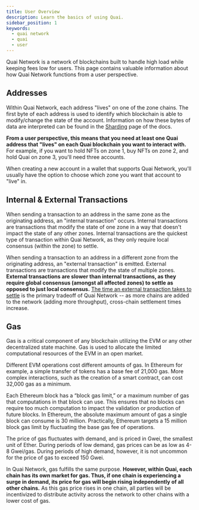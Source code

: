 ```yaml
---
title: User Overview
description: Learn the basics of using Quai.
sidebar_position: 1
keywords:
  - quai network
  - quai
  - user
---
```


Quai Network is a network of blockchains built to handle high load while keeping fees low for users. This page contains valuable information about how Quai Network functions from a user perspective.

## Addresses

Within Quai Network, each address "lives" on one of the zone chains. The first byte of each address is used to identify which blockchain is able to modify/change the state of the account. Information on how these bytes of data are interpreted can be found in the [Sharding](/learn/advanced-introduction/hierarchical-structure/sharding.mdx) page of the docs.

**From a user perspective, this means that you need at least one Quai address that "lives" on each Quai blockchain you want to interact with.** For example, if you want to hold NFTs on zone 1, buy NFTs on zone 2, and hold Quai on zone 3, you'll need three accounts.

When creating a new account in a wallet that supports Quai Network, you'll usually have the option to choose which zone you want that account to "live" in.

## Internal & External Transactions

When sending a transaction to an address in the same zone as the originating address, an "internal transaction" occurs. Internal transactions are transactions that modify the state of one zone in a way that doesn't impact the state of any other zones. Internal transactions are the quickest type of transaction within Quai Network, as they only require local consensus (within the zone) to settle.

When sending a transaction to an address in a different zone from the originating address, an "external transaction" is emitted. External transactions are transactions that modify the state of multiple zones. **External transactions are slower than internal transactions, as they require global consensus (amongst all affected zones) to settle as opposed to just local consensus.** [The time an external transaction takes to settle](/learn/advanced-introduction/poem/infinite-execution-shards/dynamic-sharding.mdx) is the primary tradeoff of Quai Network -- as more chains are added to the network (adding more throughput), cross-chain settlement times increase.

## Gas

Gas is a critical component of any blockchain utilizing the EVM or any other decentralized state machine. Gas is used to allocate the limited computational resources of the EVM in an open market.

Different EVM operations cost different amounts of gas. In Ethereum for example, a simple transfer of tokens has a base fee of 21,000 gas. More complex interactions, such as the creation of a smart contract, can cost 32,000 gas as a minimum.

Each Ethereum block has a “block gas limit,” or a maximum number of gas that computations in that block can use. This ensures that no blocks can require too much computation to impact the validation or production of future blocks. In Ethereum, the absolute maximum amount of gas a single block can consume is 30 million. Practically, Ethereum targets a 15 million block gas limit by fluctuating the base gas fee of operations.

The price of gas fluctuates with demand, and is priced in Gwei, the smallest unit of Ether. During periods of low demand, gas prices can be as low as 4-8 Gwei/gas. During periods of high demand, however, it is not uncommon for the price of gas to exceed 150 Gwei.

In Quai Network, gas fulfills the same purpose. **However, within Quai, each chain has its own market for gas. Thus, if one chain is experiencing a surge in demand, its price for gas will begin rising independently of all other chains.** As this gas price rises in one chain, all parties will be incentivized to distribute activity across the network to other chains with a lower cost of gas.
